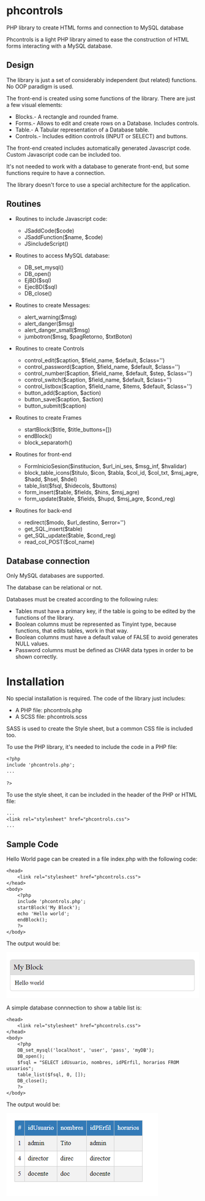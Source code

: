 # phcontrols

PHP library to create HTML forms and connection to MySQL database

Phcontrols is a light PHP library aimed to ease the construction of HTML forms interacting with a MySQL database.

## Design

The library is just a set of considerably independent (but related) functions. No OOP paradigm is used.

The front-end is created using some functions of the library. There are just a few visual elements:

- Blocks.- A rectangle and rounded frame.
- Forms.- Allows to edit and create rows on a Database. Includes controls.
- Table.- A Tabular representation of a Database table.
- Controls.- Includes edition controls (INPUT or SELECT) and buttons.

The front-end created includes automatically generated Javascript code. Custom Javascript code can be included too.

It's not needed to work with a database to generate front-end, but some functions require to have a connection.

The library doesn't force to use a special architecture for the application.

## Routines

* Routines to include Javascript code:
  * JSaddCode($code)
  * JSaddFunction($name, $code)
  * JSincludeScript()

* Routines to access MySQL database:
  * DB_set_mysql()
  * DB_open()
  * EjBD($sql)
  * EjecBD($sql)
  * DB_close()

* Routines to create Messages:
  * alert_warning($msg)
  * alert_danger($msg)
  * alert_danger_small($msg)
  * jumbotron($msg, $pagRetorno, $txtBoton)

* Routines to create Controls
  * control_edit($caption, $field_name, $default, $class='')
  * control_password($caption, $field_name, $default, $class='')
  * control_number($caption, $field_name, $default, $step, $class='')
  * control_switch($caption, $field_name, $default, $class='')
  * control_listbox($caption, $field_name, $items, $default, $class='')
  * button_add($caption, $action)
  * button_save($caption, $action)
  * button_submit($caption)

* Routines to create Frames
  * startBlock($title, $title_buttons=[])
  * endBlock()
  * block_separatorh()

* Routines for front-end
  * FormInicioSesion($institucion, $url_ini_ses, $msg_inf, $hvalidar)
  * block_table_icons($titulo, $icon, $tabla, $col_id, $col_txt, $msj_agre, $hadd, $hsel, $hdel)
  * table_list($fsql, $hidecols, $buttons)
  * form_insert($table, $fields, $hins, $msj_agre)
  * form_update($table, $fields, $hupd, $msj_agre, $cond_reg)

* Routines for back-end
  * redirect($modo, $url_destino, $error='')
  * get_SQL_insert($table)
  * get_SQL_update($table, $cond_reg)
  * read_col_POST($col_name)

## Database connection

Only MySQL databases are supported. 

The database can be relational or not. 

Databases must be created according to the following rules:

 - Tables must have a primary key, if the table is going to be edited by the functions of the library.
 - Boolean columns must be represented as Tinyint type, because functions, that edits tables, work in that way.
 - Boolean columns must have a default value of FALSE to avoid generates NULL values.
 - Password columns must be defined as CHAR data types in order to be shown correctly.

# Installation

No special installation is required. The code of the library just includes:

- A PHP file: phcontrols.php
- A SCSS file: phcontrols.scss

SASS is used to create the Style sheet, but a common CSS file is included too.

To use the PHP library, it's needed to include the code in a PHP file:

```
<?php
include 'phcontrols.php';
...

?>
```

To use the style sheet, it can be included in the header of the PHP or HTML file:

```
...
<link rel="stylesheet" href="phcontrols.css">
...
```


## Sample Code

Hello World page can be created in a file index.php with the following code:

```
<head>
	<link rel="stylesheet" href="phcontrols.css">
</head>
<body>
	<?php
	include 'phcontrols.php';
	startBlock('My Block');
	echo 'Hello world';
	endBlock();
	?>	
</body>
```

The output would be:

![sample page](https://github.com/t-edson/phcontrols/blob/master/sample1.png?raw=true)

A simple database connnection to show a table list is:

```
<head>
	<link rel="stylesheet" href="phcontrols.css">
</head>
<body>
	<?php
	DB_set_mysql('localhost', 'user', 'pass', 'myDB');
	DB_open();
	$fsql = "SELECT idUsuario, nombres, idPErfil, horarios FROM usuarios";
	table_list($fsql, 0, []);
	DB_close();
	?>	
</body>
```

The output would be:

![sample page](https://github.com/t-edson/phcontrols/blob/master/sample2.png?raw=true)
